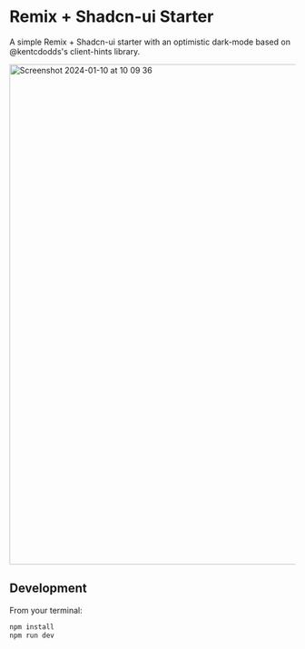 # Remix + Shadcn-ui Starter

A simple Remix + Shadcn-ui starter with an optimistic dark-mode based on @kentcdodds's client-hints library.

<img width="882" alt="Screenshot 2024-01-10 at 10 09 36" src="https://github.com/rajeshdavidbabu/remix-shadcn-starter/assets/15684795/dac582ed-3613-4a6b-924d-148cc4086ae4">


## Development

From your terminal:

```sh
npm install
npm run dev
```

